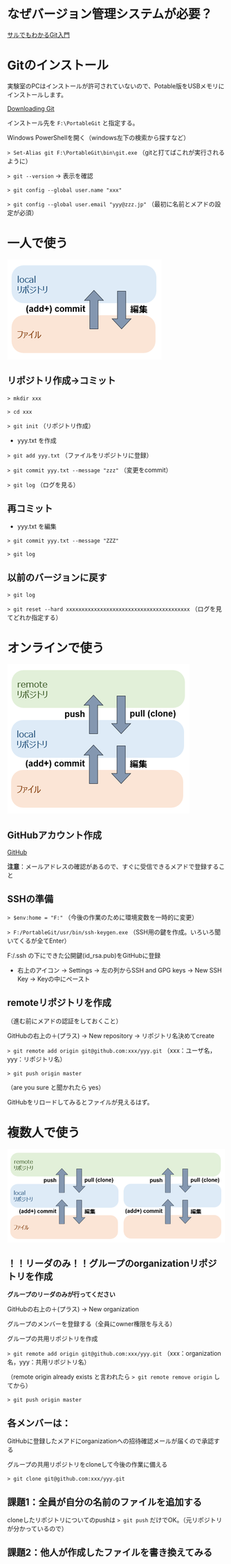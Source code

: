 
<!-- > pandoc tutorial.md --include-in-header=in-header.txt -c the.css -s -o tutorial.html -->

# なぜバージョン管理システムが必要？

[サルでもわかるGit入門](https://www.backlog.jp/git-guide/intro/intro1_1.html)

# Gitのインストール

実験室のPCはインストールが許可されていないので、Potable版をUSBメモリにインストールします。

[Downloading Git](https://github.com/git-for-windows/git/releases/download/v2.14.2.windows.1/PortableGit-2.14.2-64-bit.7z.exe)

インストール先を `F:\PortableGit` と指定する。

Windows PowerShellを開く（windows左下の検索から探すなど）

`> Set-Alias git F:\PortableGit\bin\git.exe` （gitと打てばこれが実行されるように）

`> git --version` → 表示を確認

`> git config --global user.name "xxx"`

`> git config --global user.email "yyy@zzz.jp"` （最初に名前とメアドの設定が必須）

# 一人で使う

![](local.png)

## リポジトリ作成→コミット

`> mkdir xxx`

`> cd xxx` 

`> git init` （リポジトリ作成）

- yyy.txt を作成

`> git add yyy.txt` （ファイルをリポジトリに登録）

`> git commit yyy.txt --message "zzz"` （変更をcommit）

`> git log` （ログを見る）

## 再コミット

- yyy.txt を編集

`> git commit yyy.txt --message "ZZZ"`

`> git log`

## 以前のバージョンに戻す

`> git log`

`> git reset --hard xxxxxxxxxxxxxxxxxxxxxxxxxxxxxxxxxxxxxxxx` （ログを見てどれか指定する）

# オンラインで使う

![](remote.png)

## GitHubアカウント作成

[GitHub](https://github.com/)

**注意**：メールアドレスの確認があるので、すぐに受信できるメアドで登録すること

## SSHの準備

`> $env:home = "F:"` （今後の作業のために環境変数を一時的に変更）

`> F:/PortableGit/usr/bin/ssh-keygen.exe` （SSH用の鍵を作成。いろいろ聞いてくるが全てEnter）

F:/.ssh の下にできた公開鍵(id_rsa.pub)をGitHubに登録

- 右上のアイコン → Settings → 左の列からSSH and GPG keys → New SSH Key → Keyの中にペースト

## remoteリポジトリを作成

（進む前にメアドの認証をしておくこと）

GitHubの右上の＋(プラス) → New repository → リポジトリ名決めてcreate

`> git remote add origin git@github.com:xxx/yyy.git` （xxx：ユーザ名，yyy：リポジトリ名）

`> git push origin master`

（are you sure と聞かれたら yes）

GitHubをリロードしてみるとファイルが見えるはず。

# 複数人で使う

![](group.png)

## ！！リーダのみ！！グループのorganizationリポジトリを作成

**グループのリーダのみが行ってください**

GitHubの右上の＋(プラス) → New organization

グループのメンバーを登録する（全員にowner権限を与える）

グループの共用リポジトリを作成

`> git remote add origin git@github.com:xxx/yyy.git` （xxx：organization名，yyy：共用リポジトリ名）

（remote origin already exists と言われたら `> git remote remove origin` してから）

`> git push origin master`

## 各メンバーは：

GitHubに登録したメアドにorganizationへの招待確認メールが届くので承認する

グループの共用リポジトリをcloneして今後の作業に備える

`> git clone git@github.com:xxx/yyy.git`

## 課題1：全員が自分の名前のファイルを追加する

cloneしたリポジトリについてのpushは `> git push` だけでOK。（元リポジトリが分かっているので）

## 課題2：他人が作成したファイルを書き換えてみる
